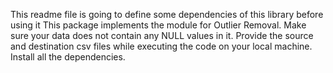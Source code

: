 This readme file is going to define some dependencies of this library before using it
This package implements the module for Outlier Removal. Make sure your data does not contain any NULL values in it. Provide the source and destination csv files while executing the code on your local machine.
Install all the dependencies.